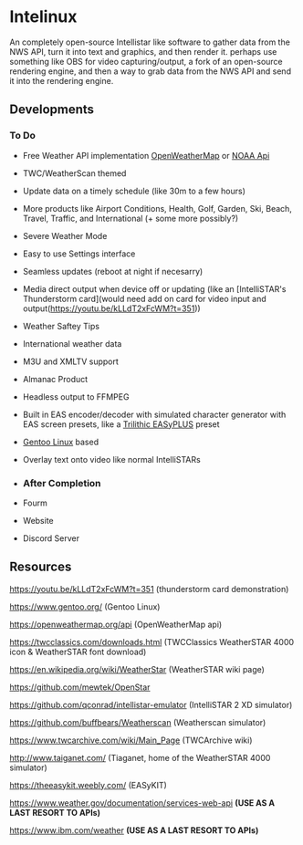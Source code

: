 # Intelinux
An completely open-source Intellistar like software to gather data from the NWS API, turn it into text and graphics, and then render it. perhaps use something like OBS for video capturing/output, a fork of an open-source rendering engine, and then a way to grab data from the NWS API and send it into the rendering engine.

## Developments
### To Do
* Free Weather API implementation [OpenWeatherMap](https://openweathermap.org/api) or [NOAA Api](https://www.weather.gov/documentation/services-web-api)
* TWC/WeatherScan themed
* Update data on a timely schedule (like 30m to a few hours)
* More products like Airport Conditions, Health, Golf, Garden, Ski, Beach, Travel, Traffic, and International (+ some more possibly?)
* Severe Weather Mode
* Easy to use Settings interface
* Seamless updates (reboot at night if necesarry)
* Media direct output when device off or updating (like an [IntelliSTAR's Thunderstorm card](would need add on card for video input and output(https://youtu.be/kLLdT2xFcWM?t=351))
* Weather Saftey Tips
* International weather data
* M3U and XMLTV support
* Almanac Product
* Headless output to FFMPEG
* Built in EAS encoder/decoder with simulated character generator with EAS screen presets, like a [Trilithic EASyPLUS](https://emergencyalertsystem.fandom.com/wiki/Trilithic_EASyPLUS/EASyCAST/EASyIPTV_Screen) preset
* [Gentoo Linux](https://www.gentoo.org/) based
* Overlay text onto video like normal IntelliSTARs

* ### After Completion
* Fourm 
* Website 
* Discord Server

## Resources
https://youtu.be/kLLdT2xFcWM?t=351 (thunderstorm card demonstration)

https://www.gentoo.org/ (Gentoo Linux)

https://openweathermap.org/api (OpenWeatherMap api)

https://twcclassics.com/downloads.html (TWCClassics WeatherSTAR 4000 icon & WeatherSTAR font download)

https://en.wikipedia.org/wiki/WeatherStar (WeatherSTAR wiki page)

https://github.com/mewtek/OpenStar 

https://github.com/qconrad/intellistar-emulator (IntelliSTAR 2 XD simulator)

https://github.com/buffbears/Weatherscan (Weatherscan simulator)

https://www.twcarchive.com/wiki/Main_Page (TWCArchive wiki)

http://www.taiganet.com/ (Tiaganet, home of the WeatherSTAR 4000 simulator)

https://theeasykit.weebly.com/ (EASyKIT)

https://www.weather.gov/documentation/services-web-api **(USE AS A LAST RESORT TO APIs)**

https://www.ibm.com/weather **(USE AS A LAST RESORT TO APIs)**
